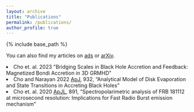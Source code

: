 ```yaml
---
layout: archive
title: "Publications"
permalink: /publications/
author_profile: true
---
```


{% include base_path %}

You can also find my articles on <a href="https://ui.adsabs.harvard.edu/search/p_=0&q=orcid%3A%220000-0002-2858-9481%22&sort=date%20desc%2C%20bibcode%20desc">ads</a> or <a href="https://arxiv.org/search/advanced?advanced=&terms-0-operator=AND&terms-0-term=Hyerin+Cho&terms-0-field=author&classification-physics_archives=all&classification-include_cross_list=include&date-filter_by=all_dates&date-year=&date-from_date=&date-to_date=&date-date_type=submitted_date&abstracts=show&size=50&order=-announced_date_first">arXiv</a>.


  <li style="font-size:1.em"> Cho et. al. 2023 "Bridging Scales in Black Hole Accretion and Feedback: Magnetized Bondi Accretion in 3D GRMHD" </li>
  <li style="font-size:1.em">Cho and Narayan 2022 <a href="https://iopscience.iop.org/article/10.3847/1538-4357/ac6d5c">ApJ</a>, 932, “Analytical Model of Disk Evaporation and
State Transitions in Accreting Black Holes”</li>
  <li style="font-size:1.em">Cho et. al. 2020 <a href="https://iopscience.iop.org/article/10.3847/2041-8213/ab7824">ApJL</a>, 891, “Spectropolarimetric analysis of FRB 181112
at microsecond resolution: Implications for Fast Radio Burst emission mechanism”</li>
